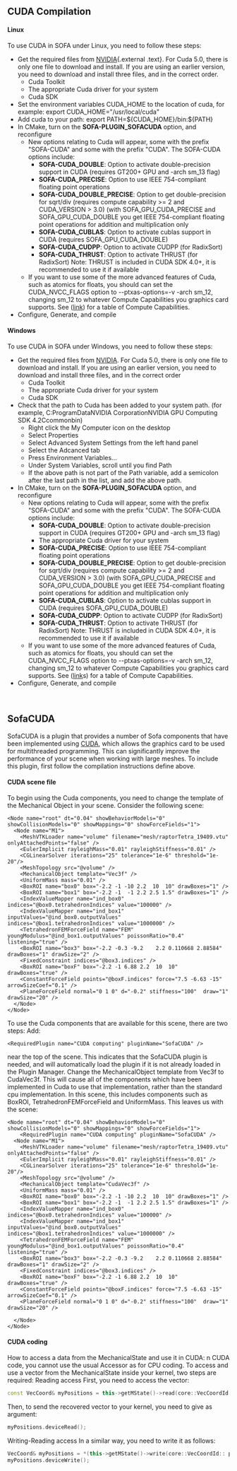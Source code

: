 CUDA Compilation
----------------

#### Linux

To use CUDA in SOFA under Linux, you need to follow these steps:

-   Get the required files from
    [NVIDIA](https://developer.nvidia.com/cuda-downloads "http://www.nvidia.com/content/cuda/cuda-downloads.html"){.external
    .text}. For Cuda 5.0, there is only one file to download
    and install. If you are using an earlier version, you need to
    download and install three files, and in the correct order.
    -   Cuda Toolkit
    -   The appropriate Cuda driver for your system
    -   Cuda SDK
-   Set the environment variables CUDA\_HOME to the location of cuda,
    for example: export CUDA\_HOME="/usr/local/cuda"
-   Add cuda to your path: export PATH=\${CUDA\_HOME}/bin:\${PATH}
-   In CMake, turn on the **SOFA-PLUGIN\_SOFACUDA** option, and
    reconfigure
    -   New options relating to Cuda will appear, some with the prefix
        "SOFA-CUDA" and some with the prefix "CUDA". The SOFA-CUDA
        options include:
        -   **SOFA-CUDA\_DOUBLE**: Option to activate double-precision
            support in CUDA (requires GT200+ GPU and -arch sm\_13 flag)
        -   **SOFA-CUDA\_PRECISE**: Option to use IEEE 754-compliant
            floating point operations
        -   **SOFA-CUDA\_DOUBLE\_PRECISE**: Option to get
            double-precision for sqrt/div (requires compute
            capability &gt;= 2 and CUDA\_VERSION &gt; 3.0) (with
            SOFA\_GPU\_CUDA\_PRECISE and SOFA\_GPU\_CUDA\_DOUBLE you get
            IEEE 754-compliant floating point operations for addition
            and multiplication only
        -   **SOFA-CUDA\_CUBLAS**: Option to activate cublas support in
            CUDA (requires SOFA\_GPU\_CUDA\_DOUBLE)
        -   **SOFA-CUDA\_CUDPP**: Option to activate CUDPP
            (for RadixSort)
        -   **SOFA-CUDA\_THRUST**: Option to activate THRUST
            (for RadixSort) Note: THRUST is included in CUDA SDK 4.0+,
            it is recommended to use it if available
    -   If you want to use some of the more advanced features of Cuda,
        such as atomics for floats, you should can set the
        CUDA\_NVCC\_FLAGS option to --ptxas-options=-v -arch sm\_12,
        changing sm\_12 to whatever Compute Capabilities you graphics
        card supports. See
        ([link](https://developer.nvidia.com/cuda-gpus)) for a table of
        Compute Capabilities.
-   Configure, Generate, and compile

#### Windows

To use CUDA in SOFA under Windows, you need to follow these steps:

-   Get the required files from
    [NVIDIA](http://www.nvidia.com/content/cuda/cuda-downloads.html).
    For Cuda 5.0, there is only one file to download and install. If you
    are using an earlier version, you need to download and install three
    files, and in the correct order
    -   Cuda Toolkit
    -   The appropriate Cuda driver for your system
    -   Cuda SDK
-   Check that the path to Cuda has been added to your system path. (for
    example, C:ProgramDataNVIDIA CorporationNVIDIA GPU Computing
    SDK 4.2Ccommonbin)
    -   Right click the My Computer icon on the desktop
    -   Select Properties
    -   Select Advanced System Settings from the left hand panel
    -   Select the Adcanced tab
    -   Press Environment Variables...
    -   Under System Variables, scroll until you find Path
    -   If the above path is not part of the Path variable, add a
        semicolon after the last path in the list, and add the
        above path.
-   In CMake, turn on the **SOFA-PLUGIN\_SOFACUDA** option, and
    reconfigure
    -   New options relating to Cuda will appear, some with the prefix
        "SOFA-CUDA" and some with the prefix "CUDA". The SOFA-CUDA
        options include:
        -   **SOFA-CUDA\_DOUBLE**: Option to activate double-precision
            support in CUDA (requires GT200+ GPU and -arch sm\_13 flag)
        -   The appropriate Cuda driver for your system
        -   **SOFA-CUDA\_PRECISE**: Option to use IEEE 754-compliant
            floating point operations
        -   **SOFA-CUDA\_DOUBLE\_PRECISE**: Option to get
            double-precision for sqrt/div (requires compute
            capability &gt;= 2 and CUDA\_VERSION &gt; 3.0) (with
            SOFA\_GPU\_CUDA\_PRECISE and SOFA\_GPU\_CUDA\_DOUBLE you get
            IEEE 754-compliant floating point operations for addition
            and multiplication only
        -   **SOFA-CUDA\_CUBLAS**: Option to activate cublas support in
            CUDA (requires SOFA\_GPU\_CUDA\_DOUBLE)
        -   **SOFA-CUDA\_CUDPP**: Option to activate CUDPP
            (for RadixSort)
        -   **SOFA-CUDA\_THRUST**: Option to activate THRUST
            (for RadixSort) Note: THRUST is included in CUDA SDK 4.0+,
            it is recommended to use it if available
    -   If you want to use some of the more advanced features of Cuda,
        such as atomics for floats, you should can set the
        CUDA\_NVCC\_FLAGS option to --ptxas-options=-v -arch sm\_12,
        changing sm\_12 to whatever Compute Capabilities you graphics
        card supports. See
        ([link](https://developer.nvidia.com/cuda-gpus)s) for a table of
        Compute Capabilities.
-   Configure, Generate, and compile

 

SofaCUDA
--------

SofaCUDA is a plugin that provides a number of Sofa components that have
been implemented using
[CUDA](http://www.nvidia.com/object/cuda_home_new.html), which allows
the graphics card to be used for multithreaded programming. This can
significantly improve the performance of your scene when working with
large meshes. To include this plugin, first follow the compilation
instructions define above.

#### CUDA scene file

To begin using the Cuda components, you need to change the template of
the Mechanical Object in your scene. Consider the following scene:

``` {.lang:xhtml .decode:true}
<Node name="root" dt="0.04" showBehaviorModels="0" showCollisionModels="0" showMappings="0" showForceFields="1">
  <Node name="M1">
    <MeshVTKLoader name="volume" filename="mesh/raptorTetra_19409.vtu" onlyAttachedPoints="false" />
    <EulerImplicit rayleighMass="0.01" rayleighStiffness="0.01" />
    <CGLinearSolver iterations="25" tolerance="1e-6" threshold="1e-20"/>
    <MeshTopology src="@volume" />
    <MechanicalObject template="Vec3f" />
    <UniformMass mass="0.01" />
    <BoxROI name="box0" box="-2.2 -1 -10 2.2  10  10" drawBoxes="1" />
    <BoxROI name="box1" box="-2.2 -1  -1 2.2 2.5 1.5" drawBoxes="1" />
    <IndexValueMapper name="ind_box0"                                      indices="@box0.tetrahedronIndices" value="100000" />
    <IndexValueMapper name="ind_box1" inputValues="@ind_box0.outputValues" indices="@box1.tetrahedronIndices" value="1000000" />
    <TetrahedronFEMForceField name="FEM" youngModulus="@ind_box1.outputValues" poissonRatio="0.4" listening="true" />
    <BoxROI name="box3" box="-2.2 -0.3 -9.2    2.2 0.110668 2.88584" drawBoxes="1" drawSize="2" />
    <FixedConstraint indices="@box3.indices" />
    <BoxROI name="boxF" box="-2.2 -1 6.88 2.2  10  10" drawBoxes="true" />
    <ConstantForceField points="@boxF.indices" force="7.5 -6.63 -15" arrowSizeCoef="0.1" />
    <PlaneForceField normal="0 1 0" d="-0.2" stiffness="100"  draw="1" drawSize="20" />
  </Node>
</Node>
```

To use the Cuda components that are available for this scene, there are
two steps: Add:

``` {.lang:xhtml .decode:true}
<RequiredPlugin name="CUDA computing" pluginName="SofaCUDA" />
```

near the top of the scene. This indicates that the SofaCUDA plugin is
needed, and will automatically load the plugin if it is not already
loaded in the Plugin Manager. Change the MechanicalObject template from
Vec3f to CudaVec3f. This will cause all of the components which have
been implemented in Cuda to use that implementation, rather than the
standard cpu implementation. In this scene, this includes components
such as BoxROI, TetrahedronFEMForceField and UniformMass. This leaves us
with the scene:

``` {.lang:xhtml .decode:true}
<Node name="root" dt="0.04" showBehaviorModels="0" showCollisionModels="0" showMappings="0" showForceFields="1">
    <RequiredPlugin name="CUDA computing" pluginName="SofaCUDA" />
  <Node name="M1">
    <MeshVTKLoader name="volume" filename="mesh/raptorTetra_19409.vtu" onlyAttachedPoints="false" />
    <EulerImplicit rayleighMass="0.01" rayleighStiffness="0.01" />
    <CGLinearSolver iterations="25" tolerance="1e-6" threshold="1e-20"/>
    <MeshTopology src="@volume" />
    <MechanicalObject template="CudaVec3f" />
    <UniformMass mass="0.01" />
    <BoxROI name="box0" box="-2.2 -1 -10 2.2  10  10" drawBoxes="1" />
    <BoxROI name="box1" box="-2.2 -1  -1 2.2 2.5 1.5" drawBoxes="1" />
    <IndexValueMapper name="ind_box0"                                      indices="@box0.tetrahedronIndices" value="100000" />
    <IndexValueMapper name="ind_box1" inputValues="@ind_box0.outputValues" indices="@box1.tetrahedronIndices" value="1000000" />
    <TetrahedronFEMForceField name="FEM" youngModulus="@ind_box1.outputValues" poissonRatio="0.4" listening="true" />
    <BoxROI name="box3" box="-2.2 -0.3 -9.2    2.2 0.110668 2.88584" drawBoxes="1" drawSize="2" />
    <FixedConstraint indices="@box3.indices" />
    <BoxROI name="boxF" box="-2.2 -1 6.88 2.2  10  10" drawBoxes="true" />
    <ConstantForceField points="@boxF.indices" force="7.5 -6.63 -15" arrowSizeCoef="0.1" />
    <PlaneForceField normal="0 1 0" d="-0.2" stiffness="100"  draw="1" drawSize="20" />

  </Node>
</Node>
```

#### CUDA coding

How to access a data from the MechanicalState and use it in CUDA: n CUDA
code, you cannot use the usual Accessor as for CPU coding. To access and
use a vector from the MechanicalState inside your kernel, two steps are
required: Reading access First, you need to access the vector:

``` cpp
const VecCoord& myPositions = this->getMState()->read(core::VecCoordId:: position())->getValue();
```

Then, to send the recovered vector to your kernel, you need to give as
argument:

``` cpp
myPositions.deviceRead();
```

Writing-Reading access In a similar way, you need to write it as
follows:

``` cpp
VecCoord& myPositions = *(this->getMState()->write(core::VecCoordId:: position()).beginEdit());
myPositions.deviceWrite();
```
